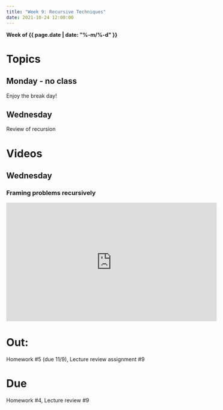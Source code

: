 ```yaml
---
title: "Week 9: Recursive Techniques"
date: 2021-10-24 12:00:00
---
```


**Week of {{ page.date | date: "%-m/%-d" }}**

# Topics

## Monday - no class

Enjoy the break day!

## Wednesday

Review of recursion

# Videos

## Wednesday

### Framing problems recursively
<iframe width="560" height="315" src="https://www.youtube-nocookie.com/embed/ngCos392W4w" frameborder="0" allow="accelerometer; autoplay; clipboard-write; encrypted-media; gyroscope; picture-in-picture" allowfullscreen></iframe>

# Out: 

Homework #5 (due 11/9), Lecture review assignment #9

# Due

Homework #4, Lecture review #9
